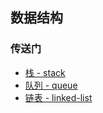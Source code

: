 ## 数据结构

### 传送门

- [栈 - stack](./stack.md)
- [队列 - queue](./queue.md)
- [链表 - linked-list](./linked-list.md)